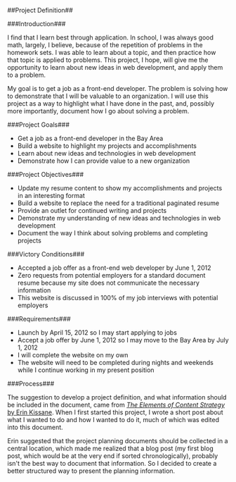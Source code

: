 ##Project Definition##

###Introduction###

I find that I learn best through application.  In school, I was always good math, largely, I believe, because of the repetition of problems in the homework sets.  I was able to learn about a topic, and then practice how that topic is applied to problems.  This project, I hope, will give me the opportunity to learn about new ideas in web development, and apply them to a problem.

My goal is to get a job as a front-end developer.  The problem is solving how to demonstrate that I will be valuable to an organization.  I will use this project as a way to highlight what I have done in the past, and, possibly more importantly, document how I go about solving a problem.

###Project Goals###

* Get a job as a front-end developer in the Bay Area
* Build a website to highlight my projects and accomplishments
* Learn about new ideas and technologies in web development
* Demonstrate how I can provide value to a new organization

###Project Objectives###

* Update my resume content to show my accomplishments and projects in an interesting format
* Build a website to replace the need for a traditional paginated resume
* Provide an outlet for continued writing and projects
* Demonstrate my understanding of new ideas and technologies in web development
* Document the way I think about solving problems and completing projects

###Victory Conditions###

* Accepted a job offer as a front-end web developer by June 1, 2012
* Zero requests from potential employers for a standard document resume because my site does not communicate the necessary information
* This website is discussed in 100% of my job interviews with potential employers

###Requirements###

* Launch by April 15, 2012 so I may start applying to jobs
* Accept a job offer by June 1, 2012 so I may move to the Bay Area by July 1, 2012
* I will complete the website on my own
* The website will need to be completed during nights and weekends while I continue working in my present position

###Process###

The suggestion to develop a project definition, and what information should be included in the document, came from [*The Elements of Content Strategy* by Erin Kissane](http://www.abookapart.com/products/the-elements-of-content-strategy).  When I first started this project, I wrote a short post about what I wanted to do and how I wanted to do it, much of which was edited into this document.

Erin suggested that the project planning documents should be collected in a central location, which made me realized that a blog post (my first blog post, which would be at the very end if sorted chronologically), probably isn't the best way to document that information.  So I decided to create a better structured way to present the planning information.

